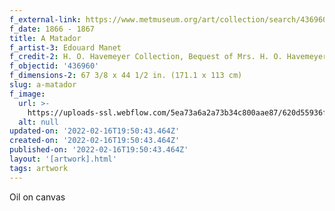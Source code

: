 ```yaml
---
f_external-link: https://www.metmuseum.org/art/collection/search/436960
f_date: 1866 - 1867
title: A Matador
f_artist-3: Edouard Manet
f_credit-2: H. O. Havemeyer Collection, Bequest of Mrs. H. O. Havemeyer, 1929
f_objectid: '436960'
f_dimensions-2: 67 3/8 x 44 1/2 in. (171.1 x 113 cm)
slug: a-matador
f_image:
  url: >-
    https://uploads-ssl.webflow.com/5ea73a6a2a73b34c800aae87/620d55936fe76df9cd3f1bbb_DT1933.jpeg
  alt: null
updated-on: '2022-02-16T19:50:43.464Z'
created-on: '2022-02-16T19:50:43.464Z'
published-on: '2022-02-16T19:50:43.464Z'
layout: '[artwork].html'
tags: artwork
---
```


Oil on canvas

